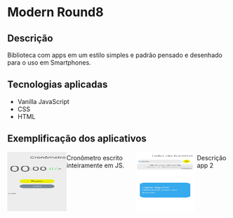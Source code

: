 
<h1>Modern Round8 </h1>

## Descrição
<p>Biblioteca com apps em um estilo simples e padrão pensado e desenhado para o uso em Smartphones.</p>

## Tecnologias aplicadas
<ul>
  <li> Vanilla JavaScript </li>
  <li> CSS </li>
  <li> HTML </li>
</ul>

## Exemplificação dos aplicativos
<div style="display: flex;">
  <img style="aspect-ratio: 1; width: 135px;" src='./Imagens/capturas/App-Stopwatch.png'/>
  <div style= "margin: 5px 0;"> Cronômetro escrito inteiramente em JS.</div>

  <img style="aspect-ratio: 1; width: 135px;" src='./Imagens/capturas/App-ToDo.png'/>
  <div style= "margin: 5px;">Descrição app 2</div>
</div>